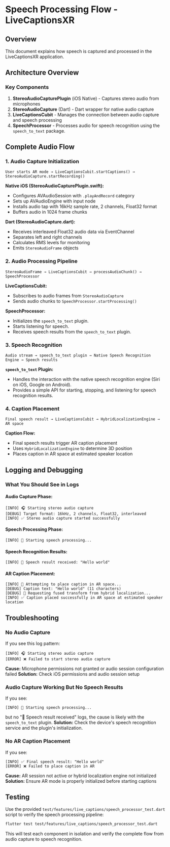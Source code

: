 # Speech Processing Flow - LiveCaptionsXR

## Overview
This document explains how speech is captured and processed in the LiveCaptionsXR application.

## Architecture Overview

### Key Components
1. **StereoAudioCapturePlugin** (iOS Native) - Captures stereo audio from microphones
2. **StereoAudioCapture** (Dart) - Dart wrapper for native audio capture
3. **LiveCaptionsCubit** - Manages the connection between audio capture and speech processing
4. **SpeechProcessor** - Processes audio for speech recognition using the `speech_to_text` package.

## Complete Audio Flow

### 1. Audio Capture Initialization
```
User starts AR mode → LiveCaptionsCubit.startCaptions() → StereoAudioCapture.startRecording()
```

**Native iOS (StereoAudioCapturePlugin.swift):**
- Configures AVAudioSession with `.playAndRecord` category
- Sets up AVAudioEngine with input node
- Installs audio tap with 16kHz sample rate, 2 channels, Float32 format
- Buffers audio in 1024 frame chunks

**Dart (StereoAudioCapture.dart):**
- Receives interleaved Float32 audio data via EventChannel
- Separates left and right channels
- Calculates RMS levels for monitoring
- Emits `StereoAudioFrame` objects

### 2. Audio Processing Pipeline
```
StereoAudioFrame → LiveCaptionsCubit → processAudioChunk() → SpeechProcessor
```

**LiveCaptionsCubit:**
- Subscribes to audio frames from `StereoAudioCapture`
- Sends audio chunks to `SpeechProcessor.startProcessing()`

**SpeechProcessor:**
- Initializes the `speech_to_text` plugin.
- Starts listening for speech.
- Receives speech results from the `speech_to_text` plugin.

### 3. Speech Recognition
```
Audio stream → speech_to_text plugin → Native Speech Recognition Engine → Speech results
```

**`speech_to_text` Plugin:**
- Handles the interaction with the native speech recognition engine (Siri on iOS, Google on Android).
- Provides a simple API for starting, stopping, and listening for speech recognition results.

### 4. Caption Placement
```
Final speech result → LiveCaptionsCubit → HybridLocalizationEngine → AR space
```

**Caption Flow:**
- Final speech results trigger AR caption placement
- Uses `HybridLocalizationEngine` to determine 3D position
- Places caption in AR space at estimated speaker location

## Logging and Debugging

### What You Should See in Logs

#### Audio Capture Phase:
```
[INFO] 🎧 Starting stereo audio capture
[DEBUG] Target format: 16kHz, 2 channels, Float32, interleaved
[INFO] ✅ Stereo audio capture started successfully
```

#### Speech Processing Phase:
```
[INFO] 🎤 Starting speech processing...
```

#### Speech Recognition Results:
```
[INFO] 🎤 Speech result received: "Hello world"
```

#### AR Caption Placement:
```
[INFO] 🎯 Attempting to place caption in AR space...
[DEBUG] Caption text: "Hello world" (11 characters)
[DEBUG] 🔄 Requesting fused transform from hybrid localization...
[INFO] ✅ Caption placed successfully in AR space at estimated speaker location
```

## Troubleshooting

### No Audio Capture
If you see this log pattern:
```
[INFO] 🎧 Starting stereo audio capture
[ERROR] ❌ Failed to start stereo audio capture
```
**Cause:** Microphone permissions not granted or audio session configuration failed
**Solution:** Check iOS permissions and audio session setup

### Audio Capture Working But No Speech Results
If you see:
```
[INFO] 🎤 Starting speech processing...
```
but no "🎤 Speech result received" logs, the cause is likely with the `speech_to_text` plugin.
**Solution:** Check the device's speech recognition service and the plugin's initialization.

### No AR Caption Placement
If you see:
```
[INFO] ✅ Final speech result: "Hello world"
[ERROR] ❌ Failed to place caption in AR
```
**Cause:** AR session not active or hybrid localization engine not initialized
**Solution:** Ensure AR mode is properly initialized before starting captions

## Testing

Use the provided `test/features/live_captions/speech_processor_test.dart` script to verify the speech processing pipeline:

```bash
flutter test test/features/live_captions/speech_processor_test.dart
```

This will test each component in isolation and verify the complete flow from audio capture to speech recognition.
